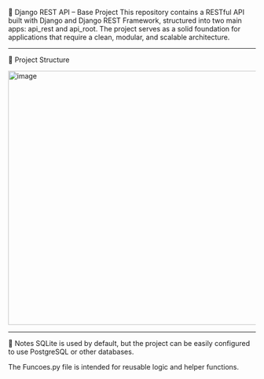 🧩 Django REST API – Base Project
This repository contains a RESTful API built with Django and Django REST Framework, structured into two main apps: api_rest and api_root. The project serves as a solid foundation for applications that require a clean, modular, and scalable architecture.

--------------------------

📁 Project Structure

<img width="589" height="517" alt="image" src="https://github.com/user-attachments/assets/9af07e67-2b6d-4d19-a251-2c9a60ea073e" />

--------------------------


📌 Notes
SQLite is used by default, but the project can be easily configured to use PostgreSQL or other databases.

The Funcoes.py file is intended for reusable logic and helper functions.
